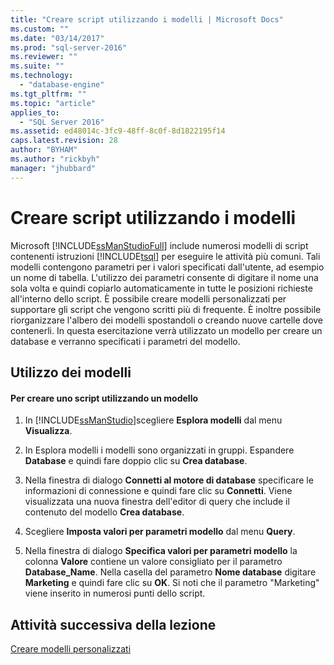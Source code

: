 ```yaml
---
title: "Creare script utilizzando i modelli | Microsoft Docs"
ms.custom: ""
ms.date: "03/14/2017"
ms.prod: "sql-server-2016"
ms.reviewer: ""
ms.suite: ""
ms.technology: 
  - "database-engine"
ms.tgt_pltfrm: ""
ms.topic: "article"
applies_to: 
  - "SQL Server 2016"
ms.assetid: ed48014c-3fc9-48ff-8c0f-8d1822195f14
caps.latest.revision: 28
author: "BYHAM"
ms.author: "rickbyh"
manager: "jhubbard"
---
```

# Creare script utilizzando i modelli
Microsoft [!INCLUDE[ssManStudioFull](../../includes/ssmanstudiofull-md.md)] include numerosi modelli di script contenenti istruzioni [!INCLUDE[tsql](../../includes/tsql-md.md)] per eseguire le attività più comuni. Tali modelli contengono parametri per i valori specificati dall'utente, ad esempio un nome di tabella. L'utilizzo dei parametri consente di digitare il nome una sola volta e quindi copiarlo automaticamente in tutte le posizioni richieste all'interno dello script. È possibile creare modelli personalizzati per supportare gli script che vengono scritti più di frequente. È inoltre possibile riorganizzare l'albero dei modelli spostandoli o creando nuove cartelle dove contenerli. In questa esercitazione verrà utilizzato un modello per creare un database e verranno specificati i parametri del modello.  
  
## Utilizzo dei modelli  
  
#### Per creare uno script utilizzando un modello  
  
1.  In [!INCLUDE[ssManStudio](../../includes/ssmanstudio-md.md)]scegliere **Esplora modelli** dal menu **Visualizza**.  
  
2.  In Esplora modelli i modelli sono organizzati in gruppi. Espandere **Database** e quindi fare doppio clic su **Crea database**.  
  
3.  Nella finestra di dialogo **Connetti al motore di database** specificare le informazioni di connessione e quindi fare clic su **Connetti**. Viene visualizzata una nuova finestra dell'editor di query che include il contenuto del modello **Crea database**.  
  
4.  Scegliere **Imposta valori per parametri modello** dal menu **Query**.  
  
5.  Nella finestra di dialogo **Specifica valori per parametri modello** la colonna **Valore** contiene un valore consigliato per il parametro **Database_Name**. Nella casella del parametro **Nome database** digitare **Marketing** e quindi fare clic su **OK**. Si noti che il parametro "Marketing" viene inserito in numerosi punti dello script.  
  
## Attività successiva della lezione  
[Creare modelli personalizzati](../../tools/sql-server-management-studio/create-custom-templates.md)  
  
  
  
